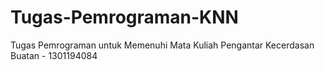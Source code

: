 # Tugas-Pemrograman-KNN

Tugas Pemrograman untuk Memenuhi Mata Kuliah Pengantar Kecerdasan Buatan - 1301194084 
